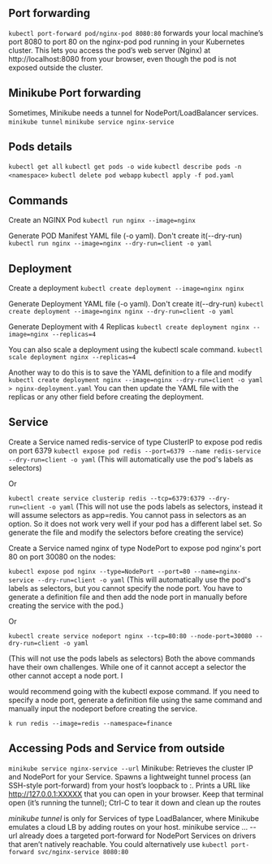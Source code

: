 ## Port forwarding
`kubectl port-forward pod/nginx-pod 8080:80` forwards your local machine’s port 8080 to port 80 on the nginx-pod pod running in your Kubernetes cluster.
This lets you access the pod’s web server (Nginx) at http://localhost:8080 from your browser, even though the pod is not exposed outside the cluster.

## Minikube Port forwarding
Sometimes, Minikube needs a tunnel for NodePort/LoadBalancer services. 
`minikube tunnel`
`minikube service nginx-service`

## Pods details
`kubectl get all`
`kubectl get pods -o wide`
`kubectl describe pods -n <namespace>`
`kubectl delete pod webapp`
`kubectl apply -f pod.yaml`


## Commands 
Create an NGINX Pod
`kubectl run nginx --image=nginx`

Generate POD Manifest YAML file (-o yaml). Don't create it(--dry-run)
`kubectl run nginx --image=nginx --dry-run=client -o yaml`



## Deployment
Create a deployment
`kubectl create deployment --image=nginx nginx`

Generate Deployment YAML file (-o yaml). Don't create it(--dry-run)
`kubectl create deployment --image=nginx nginx --dry-run=client -o yaml`

Generate Deployment with 4 Replicas
`kubectl create deployment nginx --image=nginx --replicas=4`

You can also scale a deployment using the kubectl scale command.
`kubectl scale deployment nginx --replicas=4`

Another way to do this is to save the YAML definition to a file and modify
`kubectl create deployment nginx --image=nginx --dry-run=client -o yaml > nginx-deployment.yaml`
You can then update the YAML file with the replicas or any other field before creating the deployment.

## Service
Create a Service named redis-service of type ClusterIP to expose pod redis on port 6379
`kubectl expose pod redis --port=6379 --name redis-service --dry-run=client -o yaml`
(This will automatically use the pod's labels as selectors)

Or

`kubectl create service clusterip redis --tcp=6379:6379 --dry-run=client -o yaml` 
(This will not use the pods labels as selectors, instead it will assume selectors as app=redis. You cannot pass in selectors as an option. So it does not work very well if your pod has a different label set. So generate the file and modify the selectors before creating the service)



Create a Service named nginx of type NodePort to expose pod nginx's port 80 on port 30080 on the nodes:

`kubectl expose pod nginx --type=NodePort --port=80 --name=nginx-service --dry-run=client -o yaml`
(This will automatically use the pod's labels as selectors, but you cannot specify the node port. You have to generate a definition file and then add the node port in manually before creating the service with the pod.)

Or

`kubectl create service nodeport nginx --tcp=80:80 --node-port=30080 --dry-run=client -o yaml`

(This will not use the pods labels as selectors)
Both the above commands have their own challenges. While one of it cannot accept a selector the other cannot accept a node port. I

 would recommend going with the kubectl expose command. If you need to specify a node port, generate a definition file using the same command and manually input the nodeport before creating the service.



`k run redis --image=redis --namespace=finance`


## Accessing Pods and Service from outside
`minikube service nginx-service --url`
Minikube:
Retrieves the cluster IP and NodePort for your Service.
Spawns a lightweight tunnel process (an SSH-style port-forward) from your host’s loopback to <clusterIP>:<nodePort>.
Prints a URL like http://127.0.0.1:XXXXX that you can open in your browser.
Keep that terminal open (it’s running the tunnel); Ctrl-C to tear it down and clean up the routes 

*minikube tunnel* is only for Services of type LoadBalancer, where Minikube emulates a cloud LB by adding routes on your host.
minikube service … --url already does a targeted port-forward for NodePort Services on drivers that aren’t natively reachable.
You could alternatively use
`kubectl port-forward svc/nginx-service 8080:80`